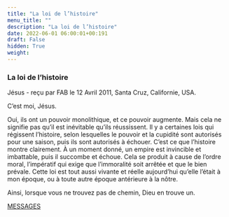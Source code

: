 ```yaml
---
title: "La loi de l’histoire"
menu_title: ""
description: "La loi de l’histoire"
date: 2022-06-01 06:00:01+00:191
draft: False
hidden: True
weight:
---
```

### La loi de l’histoire

Jésus - reçu par FAB le 12 Avril 2011, Santa Cruz, Californie, USA.

C’est moi, Jésus.

Oui, ils ont un pouvoir monolithique, et ce pouvoir augmente. Mais cela ne signifie pas qu’il est inévitable qu’ils réussissent. Il y a certaines lois qui régissent l’histoire, selon lesquelles le pouvoir et la cupidité sont autorisés pour une saison, puis ils sont autorisés à échouer. C’est ce que l’histoire montre clairement. À un moment donné, un empire est invincible et imbattable, puis il succombe et échoue. Cela se produit à cause de l’ordre moral, l’impératif qui exige que l’immoralité soit arrêtée et que le bien prévale. Cette loi est tout aussi vivante et réelle aujourd’hui qu’elle l’était à mon époque, ou à toute autre époque antérieure à la nôtre.

Ainsi, lorsque vous ne trouvez pas de chemin, Dieu en trouve un.

[MESSAGES](fr-contemporary-messages/fr-contemporary-messages-by-date-order/fr-contemporary-messages-2011/)
